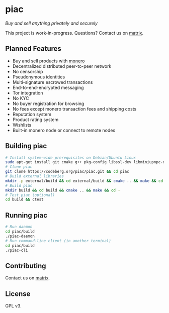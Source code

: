 # piac 

_Buy and sell anything privately and securely_

This project is work-in-progress. Questions? Contact us on
[matrix](https://matrix.to/#/@jbakosi:matrix.org).

## Planned Features

* Buy and sell products with [monero](https://getmonero.org)
* Decentralized distributed peer-to-peer network
* No censorship
* Pseudonymous identities
* Multi-signature escrowed transactions
* End-to-end-encrypted messaging
* Tor integration
* No KYC
* No buyer registration for browsing
* No fees except monero transaction fees and shipping costs
* Reputation system
* Product rating system
* Wishlists
* Built-in monero node or connect to remote nodes


## Building piac

```sh
# Install system-wide prerequisites on Debian/Ubuntu Linux
sudo apt-get install git cmake g++ pkg-config libssl-dev libminiupnpc-dev libboost-chrono-dev libboost-date-time-dev libboost-filesystem-dev libboost-locale-dev libboost-program-options-dev libboost-regex-dev libboost-serialization-dev libboost-system-dev libboost-thread-dev libzmq3-dev libhidapi-dev libprotobuf-dev libusb-dev libxapian-dev libeasyloggingpp-dev
# Clone piac
git clone https://codeberg.org/piac/piac.git && cd piac
# Build external libraries
mkdir -p external/build && cd external/build && cmake .. && make && cd -
# Build piac
mkdir build && cd build && cmake .. && make && cd -
# Test piac (optional)
cd build && ctest
```

## Running piac
```sh
# Run daemon
cd piac/build
./piac-daemon
# Run command-line client (in another terminal)
cd piac/build
./piac-cli
```

## Contributing

Contact us on [matrix](https://matrix.to/#/@jbakosi:matrix.org).

## License

GPL v3.
